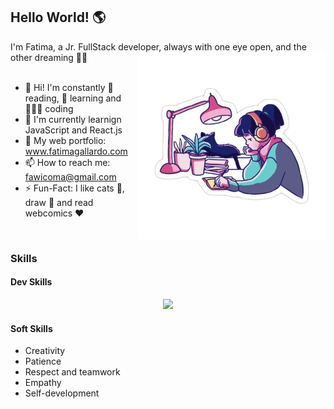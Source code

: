 ## Hello World! 🌎
<div>
I'm Fatima, a Jr. FullStack developer, always with one eye open, and the other dreaming 🚀✨
<img src="./study.png" align="right" width="300"/>
</div>
<br>
<div>
<ul>
<li> 🌱 Hi! I'm constantly 📖 reading, 🧠 learning and 👨🏽‍💻 coding </li>
<li> 🔭 I'm currently learnign JavaScript and React.js </li>
<li> 💼 My web portfolio: <a href="https://porfolio-website-gules.vercel.app">www.fatimagallardo.com</a> </li>
<li> 📫 How to reach me: <a href="https://github.com/FatimaGR">fawicoma@gmail.com</a> </li>
<li> ⚡ Fun-Fact: I like cats 🐾, draw 🎨 and read webcomics ♥️ </li>
</ul>
</div>
<br>

### Skills
#### Dev Skills
<div align="center">
<a href="https://skillicons.dev">
<img src="https://skillicons.dev/icons?i=js,html,css,react,emotion,figma,postgresql,ruby,rails,git,github"/>
</a>
</div>

#### Soft Skills
- Creativity
- Patience
- Respect and teamwork
- Empathy
- Self-development
